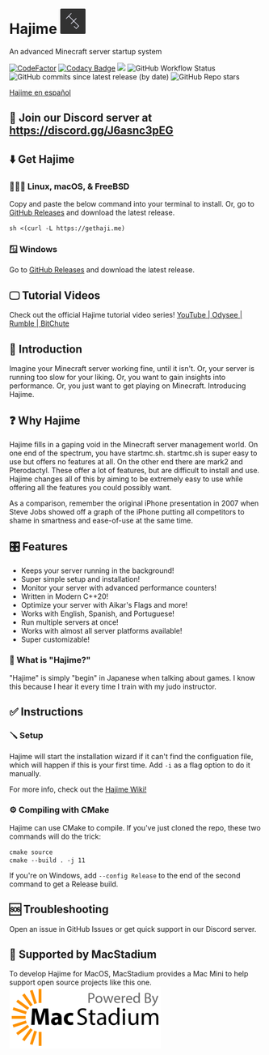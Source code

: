 # Hajime <img src="HJ.png" alt="Hajime logo" width="50"/>

An advanced Minecraft server startup system

[![CodeFactor](https://www.codefactor.io/repository/github/slackadays/hajime/badge)](https://www.codefactor.io/repository/github/slackadays/hajime)
[![Codacy Badge](https://app.codacy.com/project/badge/Grade/18effdc4e4ca4d62ae5d160314f6f200)](https://www.codacy.com/gh/Slackadays/Hajime/dashboard?utm_source=github.com&amp;utm_medium=referral&amp;utm_content=Slackadays/Hajime&amp;utm_campaign=Badge_Grade)
![](https://tokei.rs/b1/github/Slackadays/Hajime?category=lines)
![GitHub Workflow Status](https://img.shields.io/github/workflow/status/Slackadays/Hajime/CI)
![GitHub commits since latest release (by date)](https://img.shields.io/github/commits-since/slackadays/hajime/latest)
![GitHub Repo stars](https://img.shields.io/github/stars/slackadays/hajime?style=social)

[Hajime en español](README_es.md)

## 💬 Join our Discord server at https://discord.gg/J6asnc3pEG


## ⬇️ Get Hajime 
### 🐧🍎👿 Linux, macOS, & FreeBSD
Copy and paste the below command into your terminal to install. Or, go to [GitHub Releases](https://github.com/Slackadays/Hajime/releases/) and download the latest release.
```
sh <(curl -L https://gethaji.me)
```
### 🪟 Windows 
Go to [GitHub Releases](https://github.com/Slackadays/Hajime/releases/) and download the latest release.
## 🖵 Tutorial Videos 
Check out the official Hajime tutorial video series!
[YouTube | ](https://www.youtube.com/channel/UC0DeCW6yXXVr9DJctJVo7wg)
[Odysee | ](https://odysee.com/@TheHajimeProject)
[Rumble | ](https://rumble.com/user/TheHajimeProject)
[BitChute ](https://www.bitchute.com/channel/DyRXhLP4Ghxd/)

## 👋 Introduction 

Imagine your Minecraft server working fine, until it isn't. 
Or, your server is running too slow for your liking. 
Or, you want to gain insights into performance. 
Or, you just want to get playing on Minecraft.
Introducing Hajime.

## ❓ Why Hajime

Hajime fills in a gaping void in the Minecraft server management world. On one end of the spectrum, you have startmc.sh. startmc.sh is super easy to use but offers no features at all. On the other end there are mark2 and Pterodactyl. These offer a lot of features, but are difficult to install and use. Hajime changes all of this by aiming to be extremely easy to use while offering all the features you could possibly want. 

As a comparison, remember the original iPhone presentation in 2007 when Steve Jobs showed off a graph of the iPhone putting all competitors to shame in smartness and ease-of-use at the same time.

## 🎛️ Features 
- Keeps your server running in the background!
- Super simple setup and installation!
- Monitor your server with advanced performance counters!
- Written in Modern C++20!
- Optimize your server with Aikar's Flags and more!
- Works with English, Spanish, and Portuguese!
- Run multiple servers at once!
- Works with almost all server platforms available!
- Super customizable!

### 🙋 What is "Hajime?" 
"Hajime" is simply "begin" in Japanese when talking about games. I know this because I hear it every time I train with my judo instructor.

## ✅ Instructions 

### 🪛 Setup 
Hajime will start the installation wizard if it can't find the configuation file, which will happen if this is your first time. Add `-i` as a flag option to do it manually.

For more info, check out the [Hajime Wiki!](https://github.com/Slackadays/Hajime/wiki)

### ⚙️ Compiling with CMake 
Hajime can use CMake to compile. If you've just cloned the repo, these two commands will do the trick:
```
cmake source
cmake --build . -j 11
```
If you're on Windows, add `--config Release` to the end of the second command to get a Release build.
   
## 🆘 Troubleshooting 
Open an issue in GitHub Issues or get quick support in our Discord server.

## 🍎 Supported by MacStadium 
To develop Hajime for MacOS, MacStadium provides a Mac Mini to help support open source projects like this one.
<img src="MacStadium-developerlogo.png" alt="Hajime logo" width="300px"/>
